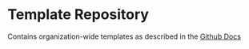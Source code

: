 # Template Repository

Contains organization-wide templates as described in the [Github Docs](<https://docs.github.com/en/communities/setting-up-your-project-for-healthy-contributions/creating-a-default-community-health-file>
)